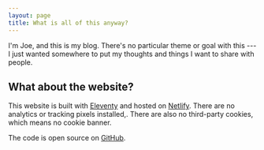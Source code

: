```yaml
---
layout: page
title: What is all of this anyway?
---
```

I'm Joe, and this is my blog. There's no particular theme or goal with this --- I just wanted somewhere to put my thoughts and things I want to share with people.

## What about the website?

This website is built with [Eleventy](https://www.11ty.dev/) and hosted on [Netlify](https://www.netlify.com/). There are no analytics or tracking pixels installed,. There are also no third-party cookies, which means no cookie banner.

The code is open source on [GitHub](https://github.com/joejoinerr/itreallydobeliketh.at).
